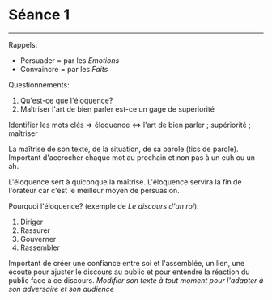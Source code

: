 # Séance 1

-----------------------

Rappels:
* Persuader = par les *Emotions*
* Convaincre = par les *Faits*

Questionnements:
1. Qu'est-ce que l'éloquence?
2. Maîtriser l'art de bien parler est-ce un gage de supériorité

Identifier les mots clés => éloquence <=> l'art de bien parler ; supériorité ; maîtriser

La maîtrise de son texte, de la situation, de sa parole (tics de parole). Important d'accrocher chaque mot au prochain et non pas à un euh ou un ah.

L'éloquence sert à quiconque la maîtrise. L'éloquence servira la fin de l'orateur car c'est le meilleur moyen de persuasion.

Pourquoi l'éloquence? (exemple de *Le discours d'un roi*):
1. Diriger
2. Rassurer 
3. Gouverner
4. Rassembler 

Important de créer une confiance entre soi et l'assemblée, un lien, une écoute pour ajuster le discours au public et pour entendre la réaction du public face à ce discours. *Modifier son texte à tout moment pour l'adapter à son adversaire et son audience*